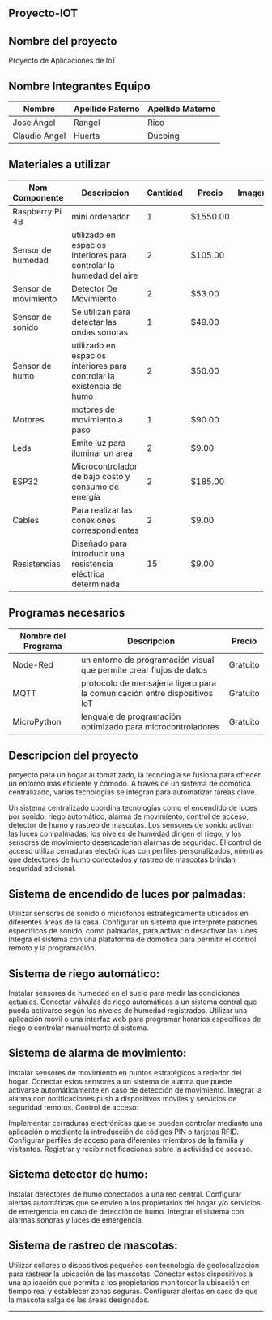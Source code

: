 ## Proyecto-IOT


## Nombre del proyecto
Proyecto de Aplicaciones de IoT

##  Nombre Integrantes Equipo

|Nombre | Apellido Paterno | Apellido Materno |
|-|-|-|
|Jose Angel|Rangel|Rico|
|Claudio Angel|Huerta|Ducoing|

## Materiales a utilizar

|Nom Componente | Descripcion | Cantidad| Precio| Imagen|
|-|-|-|-|-|
|Raspberry Pi 4B|mini ordenador|1|$1550.00|
|Sensor de humedad|utilizado en espacios interiores para controlar la humedad del aire|2|$105.00|
|Sensor de movimiento|Detector De Movimiento|2|$53.00|
|Sensor de sonido|Se utilizan para detectar las ondas sonoras|1|$49.00|
|Sensor de humo|utilizado en espacios interiores para controlar la existencia de humo|2|$50.00|
|Motores|motores de movimiento a paso|1| $90.00|
|Leds|Emite luz para iluminar un area|2|$9.00|
|ESP32|Microcontrolador de bajo costo y consumo de energía|2|$185.00|
|Cables|Para realizar las conexiones correspondientes|2|$9.00|
|Resistencias|Diseñado para introducir una resistencia eléctrica determinada|15|$9.00|


## Programas necesarios

|Nombre del Programa | Descripcion | Precio|
|-|-|-|
|Node-Red |un entorno de programación visual que permite crear flujos de datos|Gratuito|
|MQTT| protocolo de mensajería ligero para la comunicación entre dispositivos IoT|Gratuito|
|MicroPython| lenguaje de programación optimizado para microcontroladores |Gratuito|

## Descripcion del proyecto
proyecto para un hogar automatizado, la tecnología se fusiona para ofrecer un entorno más eficiente y cómodo. A través de un sistema de domótica centralizado, varias tecnologías se integran para automatizar tareas clave.

Un sistema centralizado coordina tecnologías como el encendido de luces por sonido, riego automático, alarma de movimiento, control de acceso, detector de humo y rastreo de mascotas. Los sensores de sonido activan las luces con palmadas, los niveles de humedad dirigen el riego, y los sensores de movimiento desencadenan alarmas de seguridad. El control de acceso utiliza cerraduras electrónicas con perfiles personalizados, mientras que detectores de humo conectados y rastreo de mascotas brindan seguridad adicional.

## Sistema de encendido de luces por palmadas:

Utilizar sensores de sonido o micrófonos estratégicamente ubicados en diferentes áreas de la casa.
Configurar un sistema que interprete patrones específicos de sonido, como palmadas, para activar o desactivar las luces.
Integra el sistema con una plataforma de domótica para permitir el control remoto y la programación.

## Sistema de riego automático:

Instalar sensores de humedad en el suelo para medir las condiciones actuales.
Conectar válvulas de riego automáticas a un sistema central que pueda activarse según los niveles de humedad registrados.
Utilizar una aplicación móvil o una interfaz web para programar horarios específicos de riego o controlar manualmente el sistema.

## Sistema de alarma de movimiento:

Instalar sensores de movimiento en puntos estratégicos alrededor del hogar.
Conectar estos sensores a un sistema de alarma que puede activarse automáticamente en caso de detección de movimiento.
Integrar la alarma con notificaciones push a dispositivos móviles y servicios de seguridad remotos.
Control de acceso:

Implementar cerraduras electrónicas que se pueden controlar mediante una aplicación o mediante la introducción de códigos PIN o tarjetas RFID.
Configurar perfiles de acceso para diferentes miembros de la familia y visitantes.
Registrar y recibir notificaciones sobre la actividad de acceso.

## Sistema detector de humo:

Instalar detectores de humo conectados a una red central.
Configurar alertas automáticas que se envíen a los propietarios del hogar y/o servicios de emergencia en caso de detección de humo.
Integrar el sistema con alarmas sonoras y luces de emergencia.

## Sistema de rastreo de mascotas:

Utilizar collares o dispositivos pequeños con tecnología de geolocalización para rastrear la ubicación de las mascotas.
Conectar estos dispositivos a una aplicación que permita a los propietarios monitorear la ubicación en tiempo real y establecer zonas seguras.
Configurar alertas en caso de que la mascota salga de las áreas designadas.

****
